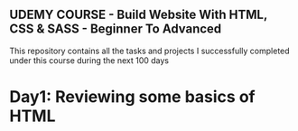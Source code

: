 ## UDEMY COURSE - Build Website With HTML, CSS & SASS - Beginner To Advanced

This repository contains all the tasks and projects I successfully completed under this course during the next 100 days
# Day1: Reviewing some basics of HTML
